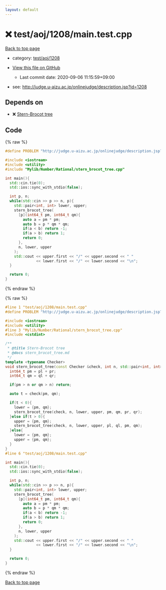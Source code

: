 ```yaml
---
layout: default
---
```


<!-- mathjax config similar to math.stackexchange -->
<script type="text/javascript" async
  src="https://cdnjs.cloudflare.com/ajax/libs/mathjax/2.7.5/MathJax.js?config=TeX-MML-AM_CHTML">
</script>
<script type="text/x-mathjax-config">
  MathJax.Hub.Config({
    TeX: { equationNumbers: { autoNumber: "AMS" }},
    tex2jax: {
      inlineMath: [ ['$','$'] ],
      processEscapes: true
    },
    "HTML-CSS": { matchFontHeight: false },
    displayAlign: "left",
    displayIndent: "2em"
  });
</script>

<script type="text/javascript" src="https://cdnjs.cloudflare.com/ajax/libs/jquery/3.4.1/jquery.min.js"></script>
<script src="https://cdn.jsdelivr.net/npm/jquery-balloon-js@1.1.2/jquery.balloon.min.js" integrity="sha256-ZEYs9VrgAeNuPvs15E39OsyOJaIkXEEt10fzxJ20+2I=" crossorigin="anonymous"></script>
<script type="text/javascript" src="../../../../assets/js/copy-button.js"></script>
<link rel="stylesheet" href="../../../../assets/css/copy-button.css" />


# :x: test/aoj/1208/main.test.cpp

<a href="../../../../index.html">Back to top page</a>

* category: <a href="../../../../index.html#60cfb2a207c530b35f28147fe13d3d80">test/aoj/1208</a>
* <a href="{{ site.github.repository_url }}/blob/master/test/aoj/1208/main.test.cpp">View this file on GitHub</a>
    - Last commit date: 2020-09-06 11:15:59+09:00


* see: <a href="http://judge.u-aizu.ac.jp/onlinejudge/description.jsp?id=1208">http://judge.u-aizu.ac.jp/onlinejudge/description.jsp?id=1208</a>


## Depends on

* :x: <a href="../../../../library/Mylib/Number/Rational/stern_brocot_tree.cpp.html">Stern-Brocot tree</a>


## Code

<a id="unbundled"></a>
{% raw %}
```cpp
#define PROBLEM "http://judge.u-aizu.ac.jp/onlinejudge/description.jsp?id=1208"

#include <iostream>
#include <utility>
#include "Mylib/Number/Rational/stern_brocot_tree.cpp"

int main(){
  std::cin.tie(0);
  std::ios::sync_with_stdio(false);

  int p, n;
  while(std::cin >> p >> n, p){
    std::pair<int, int> lower, upper;
    stern_brocot_tree(
      [p](int64_t pm, int64_t qm){
        auto a = pm * pm;
        auto b = p * qm * qm;
        if(a < b) return -1;
        if(a > b) return 1;
        return 0;
      },
      n, lower, upper
    );
    std::cout << upper.first << "/" << upper.second << " "
              << lower.first << "/" << lower.second << "\n";
  }

  return 0;
}

```
{% endraw %}

<a id="bundled"></a>
{% raw %}
```cpp
#line 1 "test/aoj/1208/main.test.cpp"
#define PROBLEM "http://judge.u-aizu.ac.jp/onlinejudge/description.jsp?id=1208"

#include <iostream>
#include <utility>
#line 3 "Mylib/Number/Rational/stern_brocot_tree.cpp"
#include <cstdint>

/**
 * @title Stern-Brocot tree
 * @docs stern_brocot_tree.md
 */
template <typename Checker>
void stern_brocot_tree(const Checker &check, int n, std::pair<int, int> &lower, std::pair<int, int> &upper, int64_t pl = 0, int64_t ql = 1, int64_t pr = 1, int64_t qr = 0){
  int64_t pm = pl + pr;
  int64_t qm = ql + qr;

  if(pm > n or qm > n) return;

  auto t = check(pm, qm);

  if(t < 0){
    lower = {pm, qm};
    stern_brocot_tree(check, n, lower, upper, pm, qm, pr, qr);
  }else if(t > 0){
    upper = {pm, qm};
    stern_brocot_tree(check, n, lower, upper, pl, ql, pm, qm);
  }else{
    lower = {pm, qm};
    upper = {pm, qm};
  }
}
#line 6 "test/aoj/1208/main.test.cpp"

int main(){
  std::cin.tie(0);
  std::ios::sync_with_stdio(false);

  int p, n;
  while(std::cin >> p >> n, p){
    std::pair<int, int> lower, upper;
    stern_brocot_tree(
      [p](int64_t pm, int64_t qm){
        auto a = pm * pm;
        auto b = p * qm * qm;
        if(a < b) return -1;
        if(a > b) return 1;
        return 0;
      },
      n, lower, upper
    );
    std::cout << upper.first << "/" << upper.second << " "
              << lower.first << "/" << lower.second << "\n";
  }

  return 0;
}

```
{% endraw %}

<a href="../../../../index.html">Back to top page</a>

